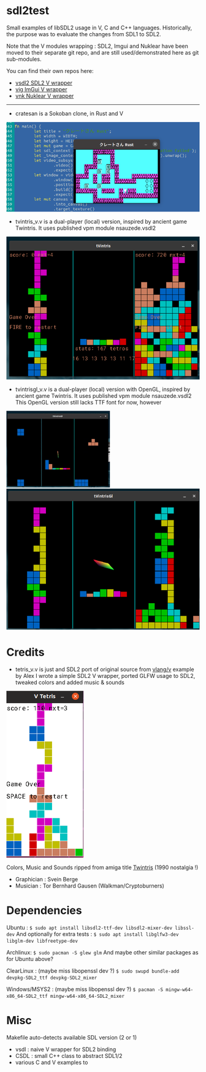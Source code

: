 # sdl2test
Small examples of libSDL2 usage in V, C and C++ languages.
Historically, the purpose was to evaluate the changes from SDL1 to SDL2.

Note that the V modules wrapping : SDL2, Imgui and Nuklear have been moved to their separate git repo, and are still used/demonstrated here as git sub-modules.

You can find their own repos here:
- [vsdl2 SDL2 V wrapper](https://github.com/nsauzede/vsdl2)
- [vig ImGui V wrapper](https://github.com/nsauzede/vig)
- [vnk Nuklear V wrapper](https://github.com/nsauzede/vnk)

----
- cratesan is a Sokoban clone, in Rust and V

<img src='https://github.com/nsauzede/sdl2test/blob/master/cratesan/res/images/cratesan.png'>

- tvintris_v.v is a dual-player (local) version, inspired by ancient game Twintris. It uses published vpm module nsauzede.vsdl2

<img src='https://github.com/nsauzede/sdl2test/blob/master/tvintris.png'>

- tvintrisgl_v.v is a dual-player (local) version with OpenGL, inspired by ancient game Twintris. It uses published vpm module nsauzede.vsdl2
This OpenGL version still lacks TTF font for now, however

<img src='https://github.com/nsauzede/sdl2test/blob/master/tvintrisgl.gif'>

<img src='https://github.com/nsauzede/sdl2test/blob/master/tvintrisgl.png'>

# Credits
- tetris_v.v is just and SDL2 port of original source from <a href='https://github.com/vlang/v'>vlang/v</a> example by Alex
I wrote a simple SDL2 V wrapper, ported GLFW usage to SDL2, tweaked colors and added music & sounds

<img src='https://github.com/nsauzede/sdl2test/raw/master/tetris_v.png'>

Colors, Music and Sounds ripped from amiga title <a href='http://hol.abime.net/5109/screenshot'>Twintris</a> (1990 nostalgia !)
- Graphician : Svein Berge
- Musician : Tor Bernhard Gausen (Walkman/Cryptoburners)

# Dependencies
Ubuntu :
`$ sudo apt install libsdl2-ttf-dev libsdl2-mixer-dev libssl-dev`
And optionally for extra tests :
`$ sudo apt install libglfw3-dev libglm-dev libfreetype-dev`

Archlinux:
`$ sudo pacman -S glew glm`
And maybe other similar packages as for Ubuntu above?

ClearLinux : (maybe miss libopenssl dev ?)
`$ sudo swupd bundle-add devpkg-SDL2_ttf devpkg-SDL2_mixer`

Windows/MSYS2 : (maybe miss libopenssl dev ?)
`$ pacman -S mingw-w64-x86_64-SDL2_ttf mingw-w64-x86_64-SDL2_mixer`


# Misc
Makefile auto-detects available SDL version (2 or 1)

- vsdl : naive V wrapper for SDL2 binding
- CSDL : small C++ class to abstract SDL1/2
- various C and V examples to
